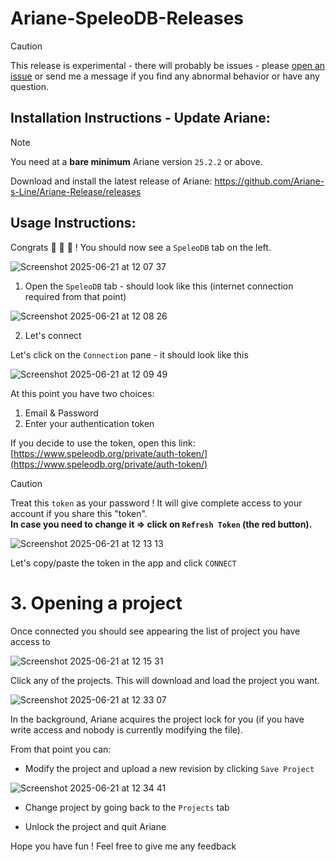 # Ariane-SpeleoDB-Releases

> [!CAUTION]  
> This release is experimental - there will probably be issues -
> please [open an issue](https://github.com/OpenSpeleo/SpeleoDB-Ariane-Plugin/issues/new) or send me a message if you find any abnormal behavior or have any question.

## Installation Instructions - Update Ariane:

> [!NOTE]  
> You need at a **bare minimum** Ariane version `25.2.2` or above.

Download and install the latest release of Ariane: https://github.com/Ariane-s-Line/Ariane-Release/releases

## Usage Instructions:

Congrats 🎉 🎉 🎉  ! You should now see a `SpeleoDB` tab on the left.

![Screenshot 2025-06-21 at 12 07 37](assets/tutorial4.png)

1. Open the `SpeleoDB` tab - should look like this (internet connection required from that point)
   
![Screenshot 2025-06-21 at 12 08 26](assets/tutorial5.png)

2. Let's connect

Let's click on the `Connection` pane - it should look like this

![Screenshot 2025-06-21 at 12 09 49](assets/tutorial6.png)

At this point you have two choices:

  1. Email & Password
  2. Enter your authentication token

If you decide to use the token, open this link: [https://www.speleodb.org/private/auth-token/](https://www.speleodb.org/private/auth-token/)

> [!CAUTION]  
> Treat this `token` as your password ! It will give complete access to your account if you share this "token".<br>
> **In case you need to change it => click on `Refresh Token` (the red button).**

![Screenshot 2025-06-21 at 12 13 13](assets/tutorial7.png)

Let's copy/paste the token in the app and click `CONNECT`

# 3. Opening a project

Once connected you should see appearing the list of project you have access to

![Screenshot 2025-06-21 at 12 15 31](assets/tutorial8.png)

Click any of the projects. This will download and load the project you want.

![Screenshot 2025-06-21 at 12 33 07](assets/tutorial9.png)

In the background, Ariane acquires the project lock for you (if you have write access and nobody is currently modifying the file).

From that point you can:

- Modify the project and upload a new revision by clicking `Save Project`

![Screenshot 2025-06-21 at 12 34 41](assets/tutorial10.png)

- Change project by going back to the `Projects` tab

- Unlock the project and quit Ariane

Hope you have fun ! Feel free to give me any feedback
